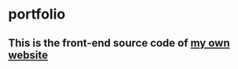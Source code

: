 # portfolio
<h2>This is the front-end source code of <a href = "https://bagaliyev.com/">my own website</a></h2>
